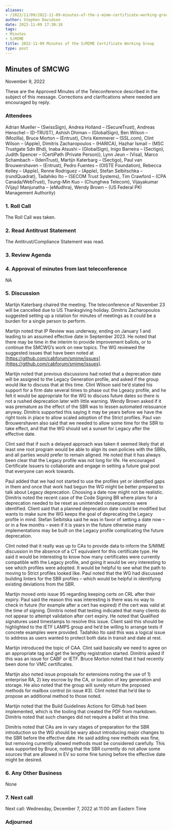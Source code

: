 ```yaml
---
aliases:
- /2022/11/09/2022-11-09-minutes-of-the-s-mime-certificate-working-group/
author: Stephen Davidson
date: 2022-11-09 17:30:18
tags:
- Minutes
- S/MIME
title: 2022-11-09 Minutes of the S/MIME Certificate Working Group
type: post
---
```


## Minutes of SMCWG

November 9, 2022

These are the Approved Minutes of the Teleconference described in the subject of this message. Corrections and clarifications where needed are encouraged by reply.

### Attendees

Adrian Mueller – (SwissSign), Andrea Holland – (SecureTrust), Andreas Henschel – (D-TRUST), Ashish Dhiman – (GlobalSign), Ben Wilson – (Mozilla), Bruce Morton – (Entrust), Chris Kemmerer – (SSL.com), Clint Wilson – (Apple), Dimitris Zacharopoulos – (HARICA), Hazhar Ismail – (MSC Trustgate Sdn Bhd), Inaba Atsushi – (GlobalSign), Inigo Barreira – (Sectigo), Judith Spencer – (CertiPath (Private Person)), Lynn Jeun – (Visa), Marco Schambach – (IdenTrust), Martijn Katerbarg – (Sectigo), Paul van Brouwershaven – (Entrust), Pedro Fuentes – (OISTE Foundation), Rebecca Kelley – (Apple), Renne Rodriguez – (Apple), Stefan Selbitschka – (rundQuadrat), Tadahiko Ito – (SECOM Trust Systems), Tim Crawford – (CPA Canada/WebTrust), Tsung-Min Kuo – (Chunghwa Telecom), Vijayakumar (Vijay) Manjunatha – (eMudhra), Wendy Brown – (US Federal PKI Management Authority)

### 1. Roll Call

The Roll Call was taken.

### 2. Read Antitrust Statement

The Antitrust/Compliance Statement was read.

### 3. Review Agenda

### 4. Approval of minutes from last teleconference

NA

### 5. Discussion

Martijn Katerbarg chaired the meeting. The teleconference of November 23 will be cancelled due to US Thanksgiving holiday. Dimitris Zacharopoulos suggested setting up a rotation for minutes of meetings as it could be a burden for a single person to perform.

Martijn noted that IP Review was underway, ending on January 1 and leading to an assumed effective date in September 2023. He noted that there may be time in the interim to provide improvement ballots, or to continue the SMCWG’s work on new topics. The WG reviewed the suggested issues that have been noted at [https://github.com/cabforum/smime/issues](https://github.com/cabforum/smime/issues).

Martijn noted that previous discussions had noted that a deprecation date will be assigned to the Legacy Generation profile, and asked if the group would like to discuss that at this time. Clint Wilson said he’d stated his support for a firm date several times to phase out the Lgeacy profile, and he felt it would be appropriate for the WG to discuss future dates so there is not a rushed deprecation later with little warning. Wendy Brown asked if it was premature as the effect of the SBR was to lessen automated reissuance anyway. Dimitris supported this saying it may be years before we have the right tools in place to allow scaled adoption of the Strict profiles. Paul van Brouwershaven also said that we needed to allow some time for the SBR to take effect, and that the WG should set a sunset for Legacy after the effective date.

Clint said that if such a delayed approach was taken it seemed likely that at least one root program would be able to align its own policies with the SBRs, and all parties would prefer to remain aligned. He noted that it has always been clear that the Legacy profile was not long for life. He encouraged Certificate Issuers to collaborate and engage in setting a future goal post that everyone can work towards.

Paul added that we had not started to use the profiles yet or identified gaps in them and once that work had begun the WG might be better prepared to talk about Legacy deprecation. Choosing a date now might not be realistic. Dimitris noted the recent case of the Code Signing BR where plans for a deprecation needed to be reset as unintended consequences were identified. Client said that a planned deprecation date could be modified but wants to make sure the WG keeps the goal of deprecating the Legacy profile in mind. Stefan Selbitska said he was in favor of setting a date now – or in a few months – even if it is years in the future otherwise many implementations may be built on the Legacy profile complicating the future deprecation.

Clint noted that it really was up to CAs to provide data to inform the S/MIME discussion in the absence of a CT equivalent for this certificate type. He said it would be interesting to know how many certificates were currently compatible with the Legacy profile, and going it would be very interesting to see which profiles were adopted. It would be helpful to see what the path to moving to Strict profiles looked like. Paul noted that the WG had discussed building linters for the SBR profiles – which would be helpful in identifying existing deviations from the SBR.

Martijn moved onto issue 95 regarding keeping certs on CRL after their expiry. Paul said the reason this was interesting is there was no way to check in future (for example after a cert has expired) if the cert was valid at the time of signing. Dimitris noted that testing indicated that many clients do not appear to attempt validation after cert expiry. He noted that Qualified signatures used timestamps to resolve this issue. Client said this should be highlighted to the IETF LAMPS group and he’d be willing to arrange tests if concrete examples were provided. Tadahiko Ito said this was a logical issue to address as users wanted to protect both data in transit and date at rest.

Martijn introduced the topic of CAA. Clint said basically we need to agree on an appropriate tag and get the lengthy registration started. Dimitris asked if this was an issue for CABF or IETF. Bruce Morton noted that it had recently been done for VMC certificates.

Martijn also noted issue proposals for extensions noting the use of 1) enterprise RA, 2) key escrow by the CA, or location of key generation and storage. He also noted that the group will surely return the proposed methods for mailbox control (in issue #3). Clint noted that he’d like to propose an additional method to those noted.

Martijn noted that the Build Guidelines Actions for Github had been implemented, which is the tooling that created the PDF from markdown. Dimitris noted that such changes did not require a ballot at this time.

Dimitris noted that CAs are in vary stages of preparation for the SBR introduction so the WG should be wary about introducing major changes to the SBR before the effective date. He said adding new methods was fine, but removing currently allowed methods must be considered carefully. This was supported by Bruce, noting that the SBR currently do not allow some sources that are allowed in EV so some fine tuning before the effective date might be desired.

### 6. Any Other Business

None

### 7. Next call

Next call: Wednesday, December 7, 2022 at 11:00 am Eastern Time

### Adjourned